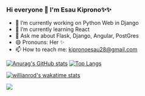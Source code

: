 ### Hi everyone 👋 I'm Esau Kiprono✨✨
- 🔭 I’m currently working on  Python Web in Django
- 🌱 I’m currently learning React
- 💬 Ask me about Flask, Django, Angular, PostGres
- 😄 Pronouns: Her ✨
-  📫 How to reach me: kipronoesau28@gmail.com

<!--
**EsauKip/EsauKip** is a ✨ _special_ ✨ repository because its `README.md` (this file) appears on your GitHub profile.

Here are some ideas to get you started:

- 🔭 I’m currently working on ...
- 🌱 I’m currently learning ...
- 👯 I’m looking to collaborate on ...
- 🤔 I’m looking for help with ...
- 💬 Ask me about ...
- 📫 How to reach me: ...
- 😄 Pronouns: ...
- ⚡ Fun fact: ...
-->


<!-- [![wakatime](https://wakatime.com/badge/user/b44b1356-dee7-4791-a127-91e80dac6093.svg)](https://wakatime.com/@b44b1356-dee7-4791-a127-91e80dac6093)  -->

[![Anurag's GitHub stats](https://github-readme-stats.vercel.app/api?username=EsauKip&show_icons=true&theme=radical&count_private=true)](https://github.com/EsauKip/github-readme-stats) [![Top Langs](https://github-readme-stats.vercel.app/api/top-langs/?username=EsauKip&layout=compact)](https://github.com/EsauKip/github-readme-stats)

[![willianrod's wakatime stats](https://github-readme-stats.vercel.app/api/wakatime?username=Cyberboolean)](https://github.com/anuraghazra/github-readme-stats)  




<!-- <a href="https://wakatime.com"><img height=400px src="https://wakatime.com/share/@CyberBoolean/70badf7b-de41-497e-9241-6c2f3a80dfb2.png" /></a> !-->


<a href="https://hits.seeyoufarm.com"><img src="https://hits.seeyoufarm.com/api/count/incr/badge.svg?url=https%3A%2F%2Fgithub.com%2Fmercy-bore%2Fhit-counter&count_bg=%2379C83D&title_bg=%23555555&icon=&icon_color=%23E7E7E7&title=hits&edge_flat=false"/></a>

